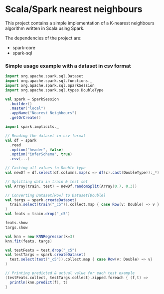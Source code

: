 # Scala/Spark nearest neighbours

This project contains a simple implementation of a K-nearest neighbours algorithm
written in Scala using Spark.

The dependencies of the project are:
- spark-core
- spark-sql

### Simple usage example with a dataset in csv format
```scala
import org.apache.spark.sql.Dataset
import org.apache.spark.sql.functions._
import org.apache.spark.sql.SparkSession
import org.apache.spark.sql.types.DoubleType

val spark = SparkSession
  .builder()
  .master("local")
  .appName("Nearest Neighbours")
  .getOrCreate()

import spark.implicits._

// Reading the dataset in csv format
val df = spark
  .read
  .option("header", false)
  .option("inferSchema", true)
  .csv(...)

// Casting all values to Double type
val newDf = df.select(df.columns.map(c => df(c).cast(DoubleType)):_*)

// Splitting data in train & test set
val Array(train, test) = newDf.randomSplit(Array(0.7, 0.3))

// Converting Dataset[Row] to Dataset[Double]
val targs = spark.createDataset(
  train.select(train("_c5")).collect.map { case Row(v: Double) => v }
)
val feats = train.drop("_c5")

feats.show
targs.show

val knn = new KNNRegressor(k=3)
knn.fit(feats, targs)

val testFeats = test.drop("_c5")
val testTargs = spark.createDataset(
  test.select(test("_c5")).collect.map { case Row(v: Double) => v}
)

// Printing predicted & actual value for each test example
(testFeats.collect, testTargs.collect).zipped.foreach { (f,t) =>
  println(knn.predict(f), t)
}
```
